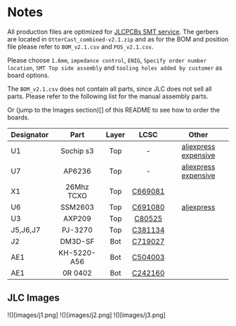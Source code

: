 # Notes

All production files are optimized for [JLCPCBs SMT service](https://cart.jlcpcb.com/quote?orderType=1). The gerbers are located in `OtterCast_combined-v2.1.zip` and as for the BOM and position file please refer to `BOM_v2.1.csv` and `POS_v2.1.csv`.

Please choose `1.6mm`, `impedance control`, `ENIG`, `Specify order number location`, `SMT Top side assembly` and `tooling holes added by customer` as board options. 

The `BOM_v2.1.csv` does not contain all parts, since JLC does not sell all parts. Please refer to the following list for the manual assembly parts.

Or (jump to the Images section)[] of this README to see how to order the boards.


| Designator    | Part          | Layer         | LCSC  | Other |
| ------------- |:-------------:|:-------------:|:-----:|:-----:|
| U1            | Sochip s3     | Top | - | [aliexpress expensive](https://www.aliexpress.com/item/4001284135834.html) |
| U7            | AP6236        | Top | - | [aliexpress expensive](https://www.aliexpress.com/item/4000162095657.html) |
| X1            | 26Mhz TCXO    | Top | [C669081](https://lcsc.com/product-detail/SMD-Oscillators-XO_Yangxing-Tech-OT201626MJBA4SL_C669081.html) | |
| U6            | SSM2603       | Top | [C691080](https://lcsc.com/product-detail/Pre-ordered-Products_Analog-Devices_SSM2603CPZ-REEL_Analog-Devices-ADI-LINEAR-SSM2603CPZ-REEL_C691080.html) | [aliexpress](https://www.aliexpress.com/item/33014054478.html) |
| U3            | AXP209        | Top | [C80525](https://lcsc.com/product-detail/PMIC-Battery-Management_X-Powers-Tech-AXP209_C80525.html) | |
| J5,J6,J7      | PJ-3270       | Top | [C381134](https://lcsc.com/product-detail/Audio-Video-Connectors_XKB-Connectivity-PJ-3270_C381134.html) | |
| J2            | DM3D-SF       | Bot | [C719027](https://lcsc.com/product-detail/Card-Sockets-Connectors_HRS-Hirose-DM3D-SF_C719027.html) | |
| AE1           | KH-5220-A56   | Bot | [C504003](https://lcsc.com/product-detail/Antennas_Shenzhen-Kinghelm-Elec-KH-5220-A56_C504003.html) | |
| AE1            | 0R 0402      | Bot | [C242160](https://lcsc.com/product-detail/Chip-Resistor-Surface-Mount_PANASONIC-ERJ2GE0R00X_C242160.html) | |

## JLC Images

!()[images/j1.png]
!()[images/j2.png]
!()[images/j3.png]

